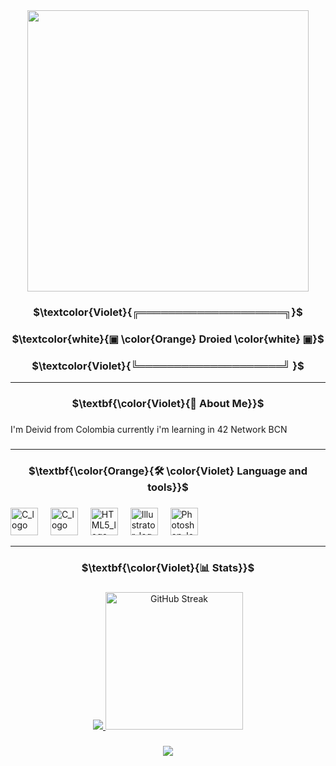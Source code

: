 <div align="center">
  <img height="450" src="https://media.tenor.com/p1gzBFA712oAAAAC/totoro-mi-vecino-totoro.gif"  />
</div>

###

<div align="center">

### $\textcolor{Violet}{╔════════════════════╗}$
### $\textcolor{white}{▣  \color{Orange}  Droied  \color{white}  ▣}$
### $\textcolor{Violet}{╚════════════════════╝ \}$

---

###

### $\textbf{\color{Violet}{🦊 About Me}}$

###

<p align="left">I'm Deivid from Colombia currently i'm learning in 42 Network BCN <br></p>

###

---

### $\textbf{\color{Orange}{🛠 \color{Violet} Language and tools}}$

###

<div align="left">
  <img src="https://cdn.jsdelivr.net/gh/devicons/devicon/icons/c/c-original.svg" height="44" alt="C_logo" />
  <img width="12" />
   <img src="https://cdn.jsdelivr.net/gh/devicons/devicon/icons/cplusplus/cplusplus-original.svg" height="44" alt="C_logo" />
  <img width="12" />
  <img src="https://cdn.jsdelivr.net/gh/devicons/devicon/icons/html5/html5-original.svg" height="44" alt="HTML5_logo" />
  <img width="12" />
  <img src="https://cdn.jsdelivr.net/gh/devicons/devicon/icons/illustrator/illustrator-plain.svg" height="44" alt="Illustrator_logo"/>
  <img width="12" />
  <img src="https://cdn.jsdelivr.net/gh/devicons/devicon/icons/photoshop/photoshop-plain.svg" height="44" alt="Photoshop_logo" />
  <img width="12" />
  

</div>

---

###

### $\textbf{\color{Violet}{📊 Stats}}$

###

<div align="center">
  <a href="https://github.com/anuraghazra/github-readme-stats"><img src="https://github-readme-stats.vercel.app/api/top-langs/?username=droied4&layout=donut&theme=midnight-purple&hide_border=true"/>
  <a href="https://git.io/streak-stats"><img src="https://streak-stats.demolab.com?user=droied4&theme=midnight-purple&hide_border=true&date_format=j%2Fn%5B%2FY%5D" height="220" alt="GitHub Streak" /></a>
</div>

###

<div align="center">
  <img src="https://visitor-badge.laobi.icu/badge?page_id=droied4.droied4&"  />
</div>

###
